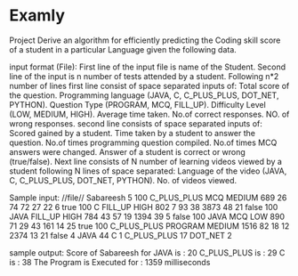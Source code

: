 # Examly
Project
Derive an algorithm for efficiently predicting the Coding skill score of a student in a particular Language given the following data.

input format (File):
First line of the input file is name of the Student.
Second line of the input is n number of tests attended by a student.
Following n*2 number of lines
       first line consist of space separated inputs of:
            Total score of the question.
            Programming language (JAVA, C, C_PLUS_PLUS, DOT_NET, PYTHON).
            Question Type (PROGRAM, MCQ, FILL_UP).
            Difficulty Level (LOW, MEDIUM, HIGH).
            Average time taken.
            No.of correct responses.
            NO. of wrong responses.
       second line consists of space separated inputs of:
            Scored gained by a student.
            Time taken by a student to answer the question.
            No.of times programming question compiled.
            No.of times MCQ answers were changed.
            Answer of a student is correct or wrong (true/false).
Next line consists of N number of learning videos viewed by a student
       following N lines of space separated:
            Language of the video (JAVA, C, C_PLUS_PLUS, DOT_NET, PYTHON).
            No. of videos viewed.
      
      
Sample input:
//file//
Sabareesh
5
100 C_PLUS_PLUS MCQ MEDIUM 689 26 74
72 27 22 6 true
100 C FILL_UP HIGH 802 7 93
38 3873 48 21 false
100 JAVA FILL_UP HIGH 784 43 57
19 1394 39 5 false
100 JAVA MCQ LOW 890 71 29
43 161 14 25 true
100 C_PLUS_PLUS PROGRAM MEDIUM 1516 82 18
12 2374 13 21 false
4
JAVA 44
C 1
C_PLUS_PLUS 17
DOT_NET 2

sample output:
Score of Sabareesh for
	JAVA is : 20
	C_PLUS_PLUS is : 29
	C is : 38 
The Program is Executed for : 1359 milliseconds

      
      
